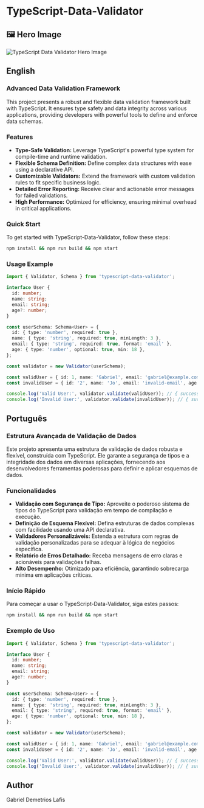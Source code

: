 # TypeScript-Data-Validator

## 🖼️ Hero Image

![TypeScript Data Validator Hero Image](hero_image.png)

## English

### Advanced Data Validation Framework

This project presents a robust and flexible data validation framework built with TypeScript. It ensures type safety and data integrity across various applications, providing developers with powerful tools to define and enforce data schemas.

### Features

*   **Type-Safe Validation:** Leverage TypeScript's powerful type system for compile-time and runtime validation.
*   **Flexible Schema Definition:** Define complex data structures with ease using a declarative API.
*   **Customizable Validators:** Extend the framework with custom validation rules to fit specific business logic.
*   **Detailed Error Reporting:** Receive clear and actionable error messages for failed validations.
*   **High Performance:** Optimized for efficiency, ensuring minimal overhead in critical applications.

### Quick Start

To get started with TypeScript-Data-Validator, follow these steps:

```bash
npm install && npm run build && npm start
```

### Usage Example

```typescript
import { Validator, Schema } from 'typescript-data-validator';

interface User {
  id: number;
  name: string;
  email: string;
  age?: number;
}

const userSchema: Schema<User> = {
  id: { type: 'number', required: true },
  name: { type: 'string', required: true, minLength: 3 },
  email: { type: 'string', required: true, format: 'email' },
  age: { type: 'number', optional: true, min: 18 },
};

const validator = new Validator(userSchema);

const validUser = { id: 1, name: 'Gabriel', email: 'gabriel@example.com', age: 30 };
const invalidUser = { id: '2', name: 'Jo', email: 'invalid-email', age: 15 };

console.log('Valid User:', validator.validate(validUser)); // { success: true, data: validUser }
console.log('Invalid User:', validator.validate(invalidUser)); // { success: false, errors: [...] }
```

## Português

### Estrutura Avançada de Validação de Dados

Este projeto apresenta uma estrutura de validação de dados robusta e flexível, construída com TypeScript. Ele garante a segurança de tipos e a integridade dos dados em diversas aplicações, fornecendo aos desenvolvedores ferramentas poderosas para definir e aplicar esquemas de dados.

### Funcionalidades

*   **Validação com Segurança de Tipo:** Aproveite o poderoso sistema de tipos do TypeScript para validação em tempo de compilação e execução.
*   **Definição de Esquema Flexível:** Defina estruturas de dados complexas com facilidade usando uma API declarativa.
*   **Validadores Personalizáveis:** Estenda a estrutura com regras de validação personalizadas para se adequar à lógica de negócios específica.
*   **Relatório de Erros Detalhado:** Receba mensagens de erro claras e acionáveis para validações falhas.
*   **Alto Desempenho:** Otimizado para eficiência, garantindo sobrecarga mínima em aplicações críticas.

### Início Rápido

Para começar a usar o TypeScript-Data-Validator, siga estes passos:

```bash
npm install && npm run build && npm start
```

### Exemplo de Uso

```typescript
import { Validator, Schema } from 'typescript-data-validator';

interface User {
  id: number;
  name: string;
  email: string;
  age?: number;
}

const userSchema: Schema<User> = {
  id: { type: 'number', required: true },
  name: { type: 'string', required: true, minLength: 3 },
  email: { type: 'string', required: true, format: 'email' },
  age: { type: 'number', optional: true, min: 18 },
};

const validator = new Validator(userSchema);

const validUser = { id: 1, name: 'Gabriel', email: 'gabriel@example.com', age: 30 };
const invalidUser = { id: '2', name: 'Jo', email: 'invalid-email', age: 15 };

console.log('Valid User:', validator.validate(validUser)); // { success: true, data: validUser }
console.log('Invalid User:', validator.validate(invalidUser)); // { success: false, errors: [...] }
```

## Author
Gabriel Demetrios Lafis

